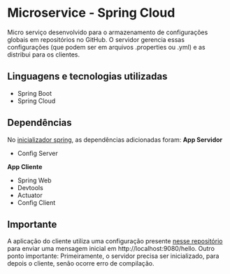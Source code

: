 # Microservice - Spring Cloud

Micro serviço desenvolvido para o armazenamento de configurações globais em repositórios no GitHub. O servidor gerencia essas configurações (que podem ser em arquivos .properties ou .yml) e as distribui para os clientes. 


## Linguagens e tecnologias utilizadas

- Spring Boot
- Spring Cloud


## Dependências

No [inicializador spring](https://start.spring.io/), as dependências adicionadas foram:
**App Servidor**
- Config Server

**App Cliente**
- Spring Web
- Devtools
- Actuator
- Config Client

## Importante
A aplicação do cliente utiliza uma configuração presente [nesse repositório](https://github.com/claramartins2002/spring-cloud-configuration) para enviar uma mensagem inicial em http://localhost:9080/hello. Outro ponto importante: Primeiramente, o servidor precisa ser inicializado, para depois o cliente, senão ocorre erro de compilação. 



